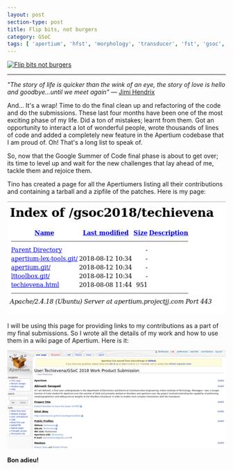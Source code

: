 ```yaml
---
layout: post
section-type: post
title: Flip bits, not burgers
category: GSoC
tags: [ 'apertium', 'hfst', 'morphology', 'transducer', 'fst', 'gsoc', 'weights' ]
---
```


[![Flip bits not burgers](https://www.faveohelpdesk.com/wp-content/uploads/2016/05/language-1000x507.jpg)](https://summerofcode.withgoogle.com/archive/2018/projects/)

---

_"The story of life is quicker than the wink of an eye, the story of love is hello and goodbye...until we meet again"_
― [Jimi Hendrix](https://www.goodreads.com/author/show/7268.Jimi_Hendrix)

And... It's a wrap! Time to do the final clean up and refactoring of the code and do the submissions. These last four months have been one of the most exciting phase of my life. Did a ton of mistakes; learnt from them. Got an opportunity to interact a lot of wonderful people, wrote thousands of lines of code and added a completely new feature in the Apertium codebase that I am proud of. Oh! That's a long list to speak of.

So, now that the Google Summer of Code final phase is about to get over; its time to level up and wait for the new challenges that lay ahead of me, tackle them and rejoice them. 

Tino has created a page for all the Apertiumers listing all their contributions and containing a tarball and a zipfile of the patches. Here is my page: 

[![Apertium stuff Submission](/img/post_images/submissions_files.png)](https://apertium.projectjj.com/gsoc2018/techievena) 

I will be using this page for providing links to my contributions as a part of my final submissions. So I wrote all the details of my work and how to use them in a wiki page of Apertium. Here is it: 

[![Apertium stuff Submission](/img/post_images/submissions_page.png)](http://wiki.apertium.org/wiki/User:Techievena/GSoC_2018_Work_Product_Submission.)  

**Bon adieu!**
